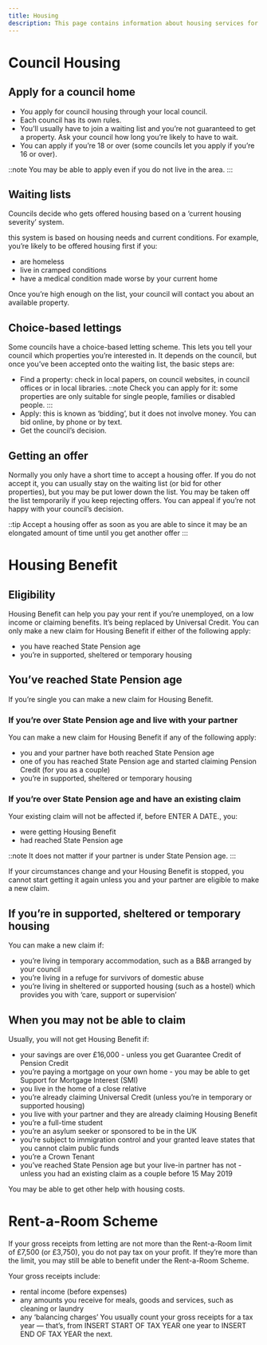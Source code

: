 ```yaml
---
title: Housing
description: This page contains information about housing services for the Leosian island.
---
```


# Council Housing

## Apply for a council home

- You apply for council housing through your local council.
- Each council has its own rules.
- You’ll usually have to join a waiting list and you’re not guaranteed to get a property. Ask your council how long you’re likely to have to wait.
- You can apply if you’re 18 or over (some councils let you apply if you’re 16 or over).

::note
  You may be able to apply even if you do not live in the area.
:::
 
## Waiting lists

Councils decide who gets offered housing based on a ‘current housing severity’ system.

this system is based on housing needs and current conditions. For example, you’re likely to be offered housing first if you:

- are homeless
- live in cramped conditions
- have a medical condition made worse by your current home

Once you’re high enough on the list, your council will contact you about an available property.

## Choice-based lettings

Some councils have a choice-based letting scheme. This lets you tell your council which properties you’re interested in. It depends on the council, but once you’ve been accepted onto the waiting list, the basic steps are:

- Find a property: check in local papers, on council websites, in council offices or in local libraries.
::note
  Check you can apply for it: some properties are only suitable for single people, families or disabled people.
:::
- Apply: this is known as ‘bidding’, but it does not involve money. You can bid online, by phone or by text.
- Get the council’s decision.

## Getting an offer
Normally you only have a short time to accept a housing offer. If you do not accept it, you can usually stay on the waiting list (or bid for other properties), but you may be put lower down the list.
You may be taken off the list temporarily if you keep rejecting offers.
You can appeal if you’re not happy with your council’s decision.

::tip
 Accept a housing offer as soon as you are able to since it may be an elongated amount of time until you get another offer
:::

# Housing Benefit

## Eligibility

Housing Benefit can help you pay your rent if you’re unemployed, on a low income or claiming benefits. It’s being replaced by Universal Credit.
You can only make a new claim for Housing Benefit if either of the following apply:
- you have reached State Pension age
- you’re in supported, sheltered or temporary housing



## You’ve reached State Pension age
If you’re single you can make a new claim for Housing Benefit.

### If you’re over State Pension age and live with your partner
You can make a new claim for Housing Benefit if any of the following apply:

- you and your partner have both reached State Pension age
- one of you has reached State Pension age and started claiming Pension Credit (for you as a couple)
- you’re in supported, sheltered or temporary housing

### If you’re over State Pension age and have an existing claim
Your existing claim will not be affected if, before ENTER A DATE., you:

- were getting Housing Benefit
- had reached State Pension age

::note
 It does not matter if your partner is under State Pension age.
:::

If your circumstances change and your Housing Benefit is stopped, you cannot start getting it again unless you and your partner are eligible to make a new claim.


## If you’re in supported, sheltered or temporary housing

You can make a new claim if:

- you’re living in temporary accommodation, such as a B&B arranged by your council
- you’re living in a refuge for survivors of domestic abuse
- you’re living in sheltered or supported housing (such as a hostel) which provides you with ‘care, support or supervision’

## When you may not be able to claim
Usually, you will not get Housing Benefit if:

- your savings are over £16,000 - unless you get Guarantee Credit of Pension Credit
- you’re paying a mortgage on your own home - you may be able to get Support for Mortgage Interest (SMI)
- you live in the home of a close relative
- you’re already claiming Universal Credit (unless you’re in temporary or supported housing)
- you live with your partner and they are already claiming Housing Benefit
- you’re a full-time student
- you’re an asylum seeker or sponsored to be in the UK
- you’re subject to immigration control and your granted leave states that you cannot claim public funds
- you’re a Crown Tenant
- you’ve reached State Pension age but your live-in partner has not - unless you had an existing claim as a couple before 15 May 2019

You may be able to get other help with housing costs.


# Rent-a-Room Scheme
If your gross receipts from letting are not more than the Rent-a-Room limit of £7,500 (or £3,750), you do not pay tax on your profit. If they’re more than the limit, you may still be able to benefit under the Rent-a-Room Scheme.

Your gross receipts include:

- rental income (before expenses)
- any amounts you receive for meals, goods and services, such as cleaning or laundry
- any ‘balancing charges’
You usually count your gross receipts for a tax year — that’s, from INSERT START OF TAX YEAR one year to INSERT END OF TAX YEAR the next.


